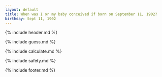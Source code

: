 ```yaml
---
layout: default
title: When was I or my baby conceived if born on September 11, 1902?
birthday: Sept 11, 1902
---
```


{% include header.md %}

{% include guess.md %}

{% include calculate.md %}

{% include safety.md %}

{% include footer.md %}




